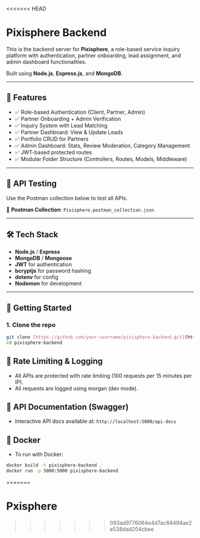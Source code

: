 <<<<<<< HEAD
# Pixisphere Backend

This is the backend server for **Pixisphere**, a role-based service inquiry platform with authentication, partner onboarding, lead assignment, and admin dashboard functionalities.

Built using **Node.js**, **Express.js**, and **MongoDB**.

---

## 🔧 Features

- ✅ Role-based Authentication (Client, Partner, Admin)
- ✅ Partner Onboarding + Admin Verification
- ✅ Inquiry System with Lead Matching
- ✅ Partner Dashboard: View & Update Leads
- ✅ Portfolio CRUD for Partners
- ✅ Admin Dashboard: Stats, Review Moderation, Category Management
- ✅ JWT-based protected routes
- ✅ Modular Folder Structure (Controllers, Routes, Models, Middleware)

---

## 🧪 API Testing

Use the Postman collection below to test all APIs.

📁 **Postman Collection**: `Pixisphere.postman_collection.json`

---

## 🛠️ Tech Stack

- **Node.js** / **Express**
- **MongoDB** / **Mongoose**
- **JWT** for authentication
- **bcryptjs** for password hashing
- **dotenv** for config
- **Nodemon** for development

---

## 🚀 Getting Started

### 1. Clone the repo

```bash
git clone [https://github.com/your-username/pixisphere-backend.git](https://github.com/tabish-27/Pixisphere-backend.git)
cd pixisphere-backend

```

## 🚦 Rate Limiting & Logging

- All APIs are protected with rate limiting (100 requests per 15 minutes per IP).
- All requests are logged using morgan (dev mode).

## 📖 API Documentation (Swagger)

- Interactive API docs available at: `http://localhost:5000/api-docs`

## 🐳 Docker

- To run with Docker:
```bash
docker build -t pixisphere-backend .
docker run -p 5000:5000 pixisphere-backend
```
=======
# Pxisphere
>>>>>>> 093ad9776064e4d7ac84494ae2e538dad204cbee
